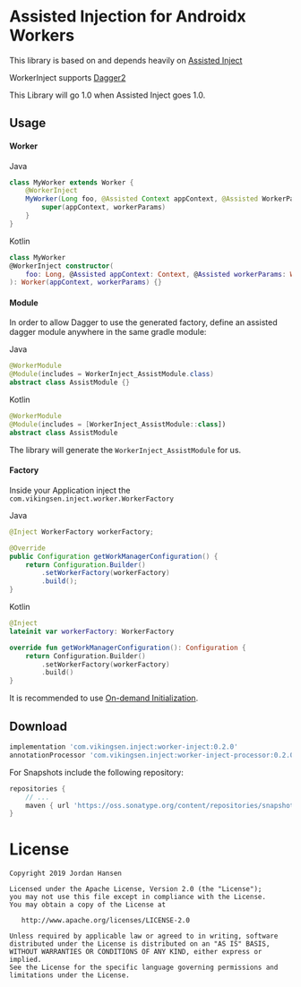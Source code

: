 Assisted Injection for Androidx Workers
=======================================

This library is based on and depends heavily on [Assisted Inject](https://github.com/square/AssistedInject)

WorkerInject supports [Dagger2](https://google.github.io/dagger/) 

This Library will go 1.0 when Assisted Inject goes 1.0.

Usage
-----

#### Worker

Java
```java
class MyWorker extends Worker {
    @WorkerInject
    MyWorker(Long foo, @Assisted Context appContext, @Assisted WorkerParameter workerParams) {
        super(appContext, workerParams)
    }
}
```
Kotlin
```kotlin
class MyWorker
@WorkerInject constructor(
    foo: Long, @Assisted appContext: Context, @Assisted workerParams: WorkerParameter
): Worker(appContext, workerParams) {}
```

#### Module

In order to allow Dagger to use the generated factory, define an assisted dagger module anywhere in 
the same gradle module:

Java
```java
@WorkerModule
@Module(includes = WorkerInject_AssistModule.class)
abstract class AssistModule {}
``` 
Kotlin
```kotlin
@WorkerModule
@Module(includes = [WorkerInject_AssistModule::class])
abstract class AssistModule
``` 

The library will generate the `WorkerInject_AssistModule` for us.

#### Factory

Inside your Application inject the `com.vikingsen.inject.worker.WorkerFactory`

Java
```java
@Inject WorkerFactory workerFactory;

@Override
public Configuration getWorkManagerConfiguration() {
    return Configuration.Builder()
        .setWorkerFactory(workerFactory)
        .build();
}
```
Kotlin
```kotlin
@Inject 
lateinit var workerFactory: WorkerFactory

override fun getWorkManagerConfiguration(): Configuration {
    return Configuration.Builder()
        .setWorkerFactory(workerFactory)
        .build()
}
```

It is recommended to use [On-demand Initialization](https://developer.android.com/topic/libraries/architecture/workmanager/advanced/custom-configuration#on-demand).

Download
--------
```groovy
implementation 'com.vikingsen.inject:worker-inject:0.2.0'
annotationProcessor 'com.vikingsen.inject:worker-inject-processor:0.2.0' // or `kapt` for Kotlin
```

For Snapshots include the following repository:
```groovy
repositories {
    // ...
    maven { url 'https://oss.sonatype.org/content/repositories/snapshots' }
}
```

License
=======

    Copyright 2019 Jordan Hansen

    Licensed under the Apache License, Version 2.0 (the "License");
    you may not use this file except in compliance with the License.
    You may obtain a copy of the License at

       http://www.apache.org/licenses/LICENSE-2.0

    Unless required by applicable law or agreed to in writing, software
    distributed under the License is distributed on an "AS IS" BASIS,
    WITHOUT WARRANTIES OR CONDITIONS OF ANY KIND, either express or implied.
    See the License for the specific language governing permissions and
    limitations under the License.
